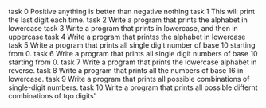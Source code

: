 task 0 Positive anything is better than negative nothing
task 1 This will print the last digit each time.
task 2 Write a program that prints the alphabet in lowercase
task 3 Write a program that prints in lowercase, and then in uppercase
task 4 Write a program that printss the alphabet in lowercase
task 5 Write a program that prints all single digit number of base 10 starting from 0.
task 6 Write a program that prints all single digit numbers of base 10 starting from 0.
task 7 Write a program that prints the lowercase alphabet in reverse.
task 8 Write a program that prints all the numbers of base 16 in lowercase.
task 9 Write a program that prints all possible combinations of single-digit numbers.
task 10 Write a program that prints all possible differnt combinations of tqo digits'
